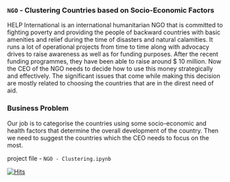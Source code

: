 ### `NGO` - Clustering Countries based on Socio-Economic Factors

HELP International is an international humanitarian NGO that is committed to fighting poverty and providing the people of backward countries with basic amenities and relief during the time of disasters and natural calamities. It runs a lot of operational projects from time to time along with advocacy drives to raise awareness as well as for funding purposes.
After the recent funding programmes, they have been able to raise around $ 10 million. Now the CEO of the NGO needs to decide how to use this money strategically and effectively. The significant issues that come while making this decision are mostly related to choosing the countries that are in the direst need of aid. 

### Business Problem
Our job is to categorise the countries using some socio-economic and health factors that determine the overall development of the country. Then we need to suggest the countries which the CEO needs to focus on the most.


project file - `NGO - Clustering.ipynb`


[![Hits](https://hits.seeyoufarm.com/api/count/incr/badge.svg?url=https%3A%2F%2Fgithub.com%2FKaushalKrishna%2Fclustering_NGO%2F&count_bg=%2379C83D&title_bg=%23555555&icon=darkreader.svg&icon_color=%23E7E7E7&title=hits&edge_flat=false)](https://hits.seeyoufarm.com)
